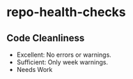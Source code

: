 # repo-health-checks

## Code Cleanliness 

* Excellent: No errors or warnings.
* Sufficient: Only week warnings.
* Needs Work
